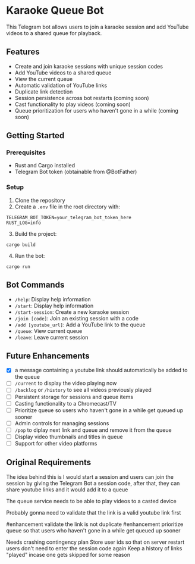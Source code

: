 # Karaoke Queue Bot

This Telegram bot allows users to join a karaoke session and add YouTube videos to a shared queue for playback.

## Features

- Create and join karaoke sessions with unique session codes
- Add YouTube videos to a shared queue
- View the current queue
- Automatic validation of YouTube links
- Duplicate link detection
- Session persistence across bot restarts (coming soon)
- Cast functionality to play videos (coming soon)
- Queue prioritization for users who haven't gone in a while (coming soon)

## Getting Started

### Prerequisites

- Rust and Cargo installed
- Telegram Bot token (obtainable from @BotFather)

### Setup

1. Clone the repository
2. Create a `.env` file in the root directory with:
```
TELEGRAM_BOT_TOKEN=your_telegram_bot_token_here
RUST_LOG=info
```
3. Build the project:
```
cargo build
```
4. Run the bot:
```
cargo run
```

## Bot Commands

- `/help`: Display help information
- `/start`: Display help information
- `/start-session`: Create a new karaoke session
- `/join [code]`: Join an existing session with a code
- `/add [youtube_url]`: Add a YouTube link to the queue
- `/queue`: View current queue
- `/leave`: Leave current session

## Future Enhancements

- [x] a message containing a youtube link should automatically be added to the queue
- [ ] `/current` to display the video playing now
- [ ] `/backlog` or `/history` to see all videos previously played
- [ ] Persistent storage for sessions and queue items
- [ ] Casting functionality to a Chromecast/TV
- [ ] Prioritize queue so users who haven't gone in a while get queued up sooner
- [ ] Admin controls for managing sessions
- [ ] `/pop` to diplay next link and queue and remove it from the queue
- [ ] Display video thumbnails and titles in queue
- [ ] Support for other video platforms

## Original Requirements

The idea behind this is I would start a session and users can join the session
by giving the Telegram Bot a session code, after that, they can share
youtube links and it would add it to a queue

The queue service needs to be able to play videos to a casted device

Probably gonna need to validate that the link is a valid youtube link first

#enhancement validate the link is not duplicate
#enhancement prioritize queue so that users who haven't gone in a while get queued up sooner

Needs crashing contingency plan
    Store user ids so that on server restart users don't need to enter the session code again
    Keep a history of links "played" incase one gets skipped for some reason


